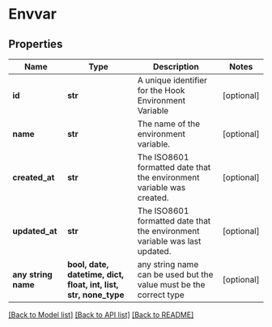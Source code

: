 # Envvar


## Properties
Name | Type | Description | Notes
------------ | ------------- | ------------- | -------------
**id** | **str** | A unique identifier for the Hook Environment Variable | [optional] 
**name** | **str** | The name of the environment variable. | [optional] 
**created_at** | **str** | The ISO8601 formatted date that the environment variable was created. | [optional] 
**updated_at** | **str** | The ISO8601 formatted date that the environment variable was last updated. | [optional] 
**any string name** | **bool, date, datetime, dict, float, int, list, str, none_type** | any string name can be used but the value must be the correct type | [optional]

[[Back to Model list]](../README.md#documentation-for-models) [[Back to API list]](../README.md#documentation-for-api-endpoints) [[Back to README]](../README.md)


